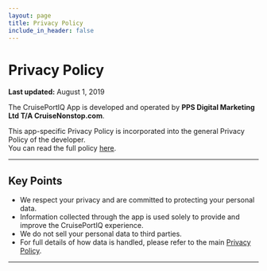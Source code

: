 ```yaml
---
layout: page
title: Privacy Policy
include_in_header: false
---
```


# Privacy Policy

**Last updated:** August 1, 2019

The CruisePortIQ App is developed and operated by **PPS Digital Marketing Ltd T/A CruiseNonstop.com**.

This app-specific Privacy Policy is incorporated into the general Privacy Policy of the developer.  
You can read the full policy [here](https://cruisenonstop.com/privacy/).

---

## Key Points

- We respect your privacy and are committed to protecting your personal data.  
- Information collected through the app is used solely to provide and improve the CruisePortIQ experience.  
- We do not sell your personal data to third parties.  
- For full details of how data is handled, please refer to the main [Privacy Policy](https://cruisenonstop.com/privacy/).
---
